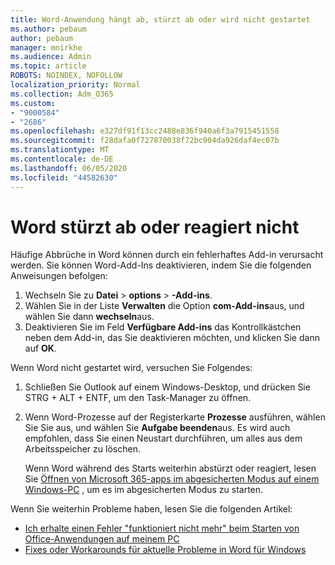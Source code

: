 ```yaml
---
title: Word-Anwendung hängt ab, stürzt ab oder wird nicht gestartet
ms.author: pebaum
author: pebaum
manager: mnirkhe
ms.audience: Admin
ms.topic: article
ROBOTS: NOINDEX, NOFOLLOW
localization_priority: Normal
ms.collection: Adm_O365
ms.custom:
- "9000584"
- "2686"
ms.openlocfilehash: e327df91f13cc2488e836f940a6f3a7915451558
ms.sourcegitcommit: f28dafa0f727870038f72bc904da926daf4ec07b
ms.translationtype: MT
ms.contentlocale: de-DE
ms.lasthandoff: 06/05/2020
ms.locfileid: "44582630"
---
```

# <a name="word-crashes-or-doesnt-respond"></a>Word stürzt ab oder reagiert nicht

Häufige Abbrüche in Word können durch ein fehlerhaftes Add-in verursacht werden. Sie können Word-Add-Ins deaktivieren, indem Sie die folgenden Anweisungen befolgen:

1. Wechseln Sie zu **Datei**  >  **options**  >  **-Add-ins**.
2. Wählen Sie in der Liste **Verwalten** die Option **com-Add-ins**aus, und wählen Sie dann **wechseln**aus.
3. Deaktivieren Sie im Feld **Verfügbare Add-ins** das Kontrollkästchen neben dem Add-in, das Sie deaktivieren möchten, und klicken Sie dann auf **OK**.

Wenn Word nicht gestartet wird, versuchen Sie Folgendes:

1.   Schließen Sie Outlook auf einem Windows-Desktop, und drücken Sie STRG + ALT + ENTF, um den Task-Manager zu öffnen. 
2. Wenn Word-Prozesse auf der Registerkarte **Prozesse** ausführen, wählen Sie Sie aus, und wählen Sie **Aufgabe beenden**aus. Es wird auch empfohlen, dass Sie einen Neustart durchführen, um alles aus dem Arbeitsspeicher zu löschen.

    Wenn Word während des Starts weiterhin abstürzt oder reagiert, lesen Sie [Öffnen von Microsoft 365-apps im abgesicherten Modus auf einem Windows-PC](https://support.office.com/article/Open-Office-apps-in-safe-mode-on-a-Windows-PC-dedf944a-5f4b-4afb-a453-528af4f7ac72) , um es im abgesicherten Modus zu starten.

Wenn Sie weiterhin Probleme haben, lesen Sie die folgenden Artikel: 
- [Ich erhalte einen Fehler "funktioniert nicht mehr" beim Starten von Office-Anwendungen auf meinem PC](https://support.office.com/article/52bd7985-4e99-4a35-84c8-2d9b8301a2fa)
- [Fixes oder Workarounds für aktuelle Probleme in Word für Windows](https://support.office.com/article/bf6bf17c-2807-4871-83ce-e337ae8f0b86)